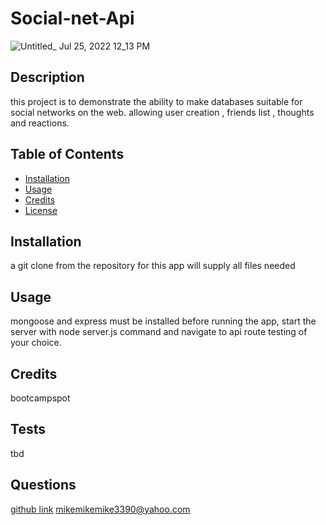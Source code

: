 # Social-net-Api


![Untitled_ Jul 25, 2022 12_13 PM](https://user-images.githubusercontent.com/100823810/180856674-2448f434-efa3-43cd-b694-5076f17c634f.gif)



## Description
this project is to demonstrate the ability to make databases suitable for social networks on the web. allowing user creation , friends list , thoughts and reactions.

## Table of Contents
- [Installation](#installation)
- [Usage](#usage)
- [Credits](#credits)
- [License](#license)

## Installation
a git clone from the repository for this app will supply all files needed

## Usage
mongoose and express must be installed before running the app, start the server with node server.js command and navigate to api route testing of your choice.

## Credits
bootcampspot




## Tests
tbd

## Questions
[github link](https://github.com/mpeterson56/social-net-api)
mikemikemike3390@yahoo.com
